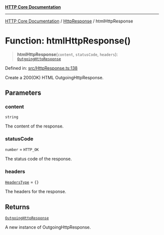 [**HTTP Core Documentation**](../../README.md)

***

[HTTP Core Documentation](../../README.md) / [HttpResponse](../README.md) / htmlHttpResponse

# Function: htmlHttpResponse()

> **htmlHttpResponse**(`content`, `statusCode`, `headers`): [`OutgoingHttpResponse`](../../OutgoingHttpResponse/classes/OutgoingHttpResponse.md)

Defined in: [src/HttpResponse.ts:138](https://github.com/stonemjs/http-core/blob/38177eda1505fdb30323b11ec31ef2a0f0840267/src/HttpResponse.ts#L138)

Create a 200(OK) HTML OutgoingHttpResponse.

## Parameters

### content

`string`

The content of the response.

### statusCode

`number` = `HTTP_OK`

The status code of the response.

### headers

[`HeadersType`](../../declarations/type-aliases/HeadersType.md) = `{}`

The headers for the response.

## Returns

[`OutgoingHttpResponse`](../../OutgoingHttpResponse/classes/OutgoingHttpResponse.md)

A new instance of OutgoingHttpResponse.
